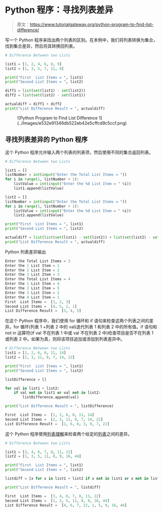 # Python 程序：寻找列表差异

> 原文：<https://www.tutorialgateway.org/python-program-to-find-list-difference/>

写一个 Python 程序来找出两个列表的区别。在本例中，我们将列表转换为集合，找到集合差异，然后将其转换回列表。

```py
# Difference Between two Lists

list1 = [1, 2, 4, 6, 8, 9]
list2 = [1, 3, 5, 7, 11, 9]

print("First  List Items = ", list1)
print("Second List Items = ", list2)

diff1 = list(set(list1) - set(list2))
diff2 = list(set(list2) - set(list1))

actualdiff = diff1 + diff2
print("List Difference Result = ", actualdiff)
```

<figure class="wp-block-image size-large">![Python Program to Find List Difference 1](../Images/e532e91346db522eb42e5cffcd9c5ccf.png)</figure>

## 寻找列表差异的 Python 程序

这个 Python 程序允许输入两个列表的列表项，然后使用不同的集合返回列表。

```py
# Difference Between two Lists

list1 = []
listNumber = int(input("Enter the Total List Items = "))
for i in range(1, listNumber + 1):
    listValue = int(input("Enter the %d List Item = " %i))
    list1.append(listValue)

list2 = []
listNumber = int(input("Enter the Total List Items = "))
for i in range(1, listNumber + 1):
    listValue = int(input("Enter the %d List Item = " %i))
    list2.append(listValue)

print("First  List Items = ", list1)
print("Second List Items = ", list2)

actualdiff = list(list(set(list1) - set(list2)) + list(set(list2) - set(list1)))
print("List Difference Result = ", actualdiff)
```

Python 列表差异输出

```py
Enter the Total List Items = 3
Enter the 1 List Item = 1
Enter the 2 List Item = 2
Enter the 3 List Item = 3
Enter the Total List Items = 4
Enter the 1 List Item = 4
Enter the 2 List Item = 5
Enter the 3 List Item = 2
Enter the 4 List Item = 1
First  List Items =  [1, 2, 3]
Second List Items =  [4, 5, 2, 1]
List Difference Result =  [3, 4, 5]
```

在这个 Python 程序中，我们使用 for 循环和 if 语句来检查这两个列表之间的差异。for 循环(列表 1 +列表 2 中的 val)迭代列表 1 和列表 2 中的所有值。if 语句和 not in 运算符(if val 不在列表 1 中或 val 不在列表 2 中)检查项目是否不在列表 1 或列表 2 中。如果为真，则将该项目追加或添加到列表差异中。

```py
# Difference Between two Lists
list1 = [1, 2, 6, 8, 11, 14]
list2 = [2, 3, 11, 9, 7, 14, 22]

print("First  List Items = ", list1)
print("Second List Items = ", list2)

listDifference = []

for val in list1 + list2:
    if val not in list1 or val not in list2:
        listDifference.append(val)

print("List Difference Result = ", listDifference)
```

```py
First  List Items =  [1, 2, 6, 8, 11, 14]
Second List Items =  [2, 3, 11, 9, 7, 14, 22]
List Difference Result =  [1, 6, 8, 3, 9, 7, 22]
```

这个 Python 程序使用[列表理解](https://www.tutorialgateway.org/python-list-comprehensions/)来检查两个给定的[列表](https://www.tutorialgateway.org/python-list/)之间的差异。

```py
# Difference Between two Lists

list1 = [3, 4, 6, 7, 8, 11, 22]
list2 = [1, 3, 5, 11, 8, 9, 16, 44]

print("First  List Items = ", list1)
print("Second List Items = ", list2)

listdiff = [x for x in list1 + list2 if x not in list1 or x not in list2]

print("List Difference Result = ", listdiff)
```

```py
First  List Items =  [3, 4, 6, 7, 8, 11, 22]
Second List Items =  [1, 3, 5, 11, 8, 9, 16, 44]
List Difference Result =  [4, 6, 7, 22, 1, 5, 9, 16, 44]
```